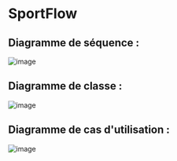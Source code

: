 # SportFlow

## Diagramme de séquence :
![image](https://github.com/user-attachments/assets/46d5d99b-1fa1-4245-8232-78d2bba6eb6b)

## Diagramme de classe :
![image](https://github.com/user-attachments/assets/a6aec0bb-3d87-493e-b90e-24bf0396e616)

## Diagramme de cas d'utilisation :
![image](https://github.com/user-attachments/assets/5f288981-4f04-45a9-945f-70bdee720274)


